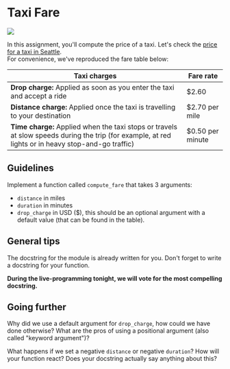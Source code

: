 # Taxi Fare
![](https://images.unsplash.com/photo-1532632575048-56f6211d0d36?ixlib=rb-0.3.5&ixid=eyJhcHBfaWQiOjEyMDd9&s=21392184a07c04e51c0fbd5653b0e060&auto=format&fit=crop&w=1000&q=80)

In this assignment, you'll compute the price of a taxi. Let's check the [price
for a taxi in
Seattle](https://www.seattle.gov/your-rights-as-a-customer/file-a-complaint/taxi-for-hire-and-tnc-complaints/taxi-fares-how-much-does-a-ride-cost).  
For convenience, we've reproduced the fare table below:

| Taxi charges                                                                                                                                        |  Fare rate        |
|-----------------------------------------------------------------------------------------------------------------------------------------------------|-------------------|
|  **Drop charge:** Applied as soon as you enter the taxi and accept a ride                                                                           | $2.60             |
| **Distance charge:** Applied once the taxi is travelling to your destination                                                                        | $2.70 per mile    |
| **Time charge:** Applied when the taxi stops or travels at slow speeds during the trip (for example, at red lights or in heavy stop-and-go traffic) |  $0.50 per minute |


## Guidelines
Implement a function called `compute_fare` that takes 3 arguments:
* `distance` in miles
* `duration` in minutes
* `drop_charge` in USD ($), this should be an optional argument with a default
  value (that can be found in the table).

## General tips
The docstring for the module is already written for you. Don't forget to write
a docstring for your function.

**During the live-programming tonight, we will
vote for the most compelling docstring.**

## Going further
Why did we use a default argument for `drop_charge`, how could we have done
otherwise? What are the pros of using a positional argument (also called
"keyword argument")?

What happens if we set a negative `distance` or negative `duration`? How will
your function react? Does your docstring actually say anything about this?
